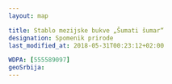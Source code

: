 ```yaml
---
layout: map

title: Stablo mezijske bukve „Šumati šumar“
designation: Spomenik prirode
last_modified_at: 2018-05-31T00:23:12+02:00

WDPA: [555589097]
geoSrbija:
---
```

